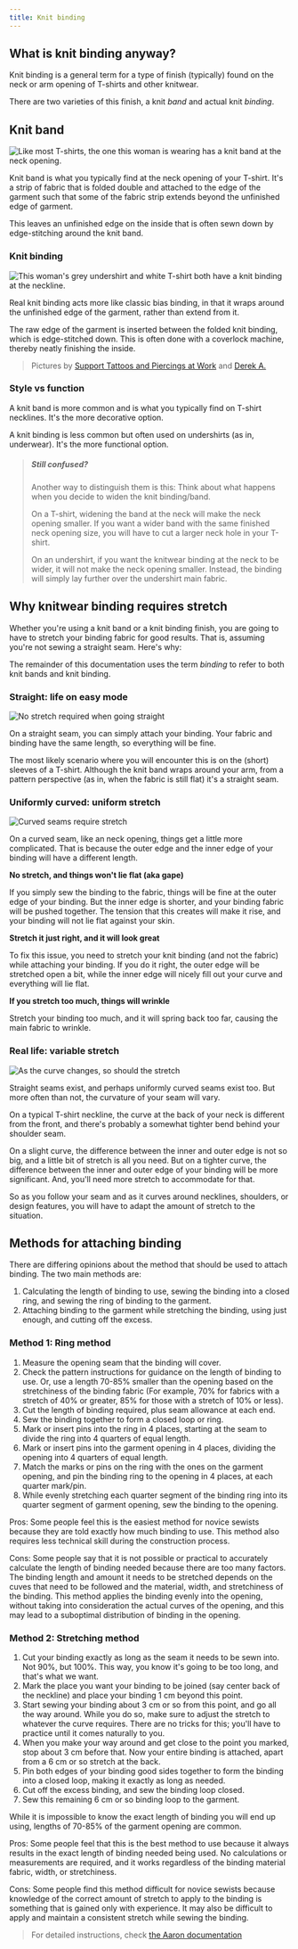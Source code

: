 ```yaml
---
title: Knit binding
---
```


## What is knit binding anyway?

Knit binding is a general term for a type of finish (typically) found on the neck or arm opening of T-shirts and other knitwear.

There are two varieties of this finish, a knit _band_ and actual knit _binding_.

## Knit band

![Like most T-shirts, the one this woman is wearing has a knit band at the neck opening.](knit_band.jpg)

Knit band is what you typically find at the neck opening of your T-shirt. It's a strip of fabric that is folded double and attached to the edge of the garment
such that some of the fabric strip extends beyond the unfinished edge of garment.

This leaves an unfinished edge on the inside that is often sewn down by edge-stitching around the knit band.

### Knit binding

![This woman's grey undershirt and white T-shirt both have a knit binding at the neckline.](knit_binding.jpg)

Real knit binding acts more like classic bias binding, in that it wraps around the unfinished edge of the garment, rather than extend from it.

The raw edge of the garment is inserted between the folded knit binding, which is edge-stitched down.
This is often done with a coverlock machine, thereby neatly finishing the inside.

> Pictures by [Support Tattoos and Piercings at Work](https://www.flickr.com/photos/supporttattoosandpiercingsatwork/21870942614/)
> and [Derek A.](https://www.flickr.com/photos/sfj/696122404/)

### Style vs function

A knit band is more common and is what you typically find on T-shirt necklines. It's the more decorative option.

A knit binding is less common but often used on undershirts (as in, underwear). It's the more functional option.

> ##### Still confused?
>
> Another way to distinguish them is this: Think about what happens when you decide to widen the knit binding/band.
>
> On a T-shirt, widening the band at the neck will make the neck opening smaller.
> If you want a wider band with the same finished neck opening size, you will have to cut a larger neck hole in your T-shirt.
>
> On an undershirt, if you want the knitwear binding at the neck to be wider,
> it will not make the neck opening smaller.
> Instead, the binding will simply lay further over the undershirt main fabric.

## Why knitwear binding requires stretch

Whether you're using a knit band or a knit binding finish, you are going to have to stretch your binding fabric for good results. That is, assuming you're not sewing a straight seam. Here's why:

<Note>

The remainder of this documentation uses the term _binding_ to refer to both knit bands and knit binding.

</Note>

### Straight: life on easy mode

![No stretch required when going straight](knitbinding1.png)

On a straight seam, you can simply attach your binding. Your fabric and binding have the same length, so everything will be fine.

The most likely scenario where you will encounter this is on the (short) sleeves of a T-shirt. Although the knit band wraps around your arm, from a pattern perspective (as in, when the fabric is still flat) it's a straight seam.

### Uniformly curved: uniform stretch

![Curved seams require stretch](knitbinding2.png)

On a curved seam, like an neck opening, things get a little more complicated. That is because the outer edge and the inner edge of your binding will have a different length.

**No stretch, and things won't lie flat (aka gape)**

If you simply sew the binding to the fabric, things will be fine at the outer edge of your binding. But the inner edge is shorter, and your binding fabric will be pushed together. The tension that this creates will make it rise, and your binding will not lie flat against your skin.

**Stretch it just right, and it will look great**

To fix this issue, you need to stretch your knit binding (and not the fabric) while attaching your binding. If you do it right, the outer edge will be stretched open a bit, while the inner edge will nicely fill out your curve and everything will lie flat.

**If you stretch too much, things will wrinkle**

Stretch your binding too much, and it will spring back too far, causing the main fabric to wrinkle.

### Real life: variable stretch

![As the curve changes, so should the stretch](knitbinding3.png)

Straight seams exist, and perhaps uniformly curved seams exist too. But more often than not, the curvature of your seam will vary.

On a typical T-shirt neckline, the curve at the back of your neck is different from the front, and there's probably a somewhat tighter bend behind your shoulder seam.

On a slight curve, the difference between the inner and outer edge is not so big, and a little bit of stretch is all you need. But on a tighter curve, the difference between the inner and outer edge of your binding will be more significant. And, you'll need more stretch to accommodate for that.

So as you follow your seam and as it curves around necklines, shoulders, or design features, you will have to adapt the amount of stretch to the situation.

## Methods for attaching binding

There are differing opinions about the method that should be used to
attach binding. The two main methods are:

1. Calculating the length of binding to use, sewing the binding into a
closed ring, and sewing the ring of binding to the garment.
2. Attaching binding to the garment while stretching the binding, using
just enough, and cutting off the excess.

### Method 1: Ring method

1. Measure the opening seam that the binding will cover.
2. Check the pattern instructions for guidance on the length of binding to use.
Or, use a length 70-85% smaller than the opening based on the stretchiness
of the binding fabric (For example, 70% for fabrics with a stretch of 40% or greater,
85% for those with a stretch of 10% or less).
3. Cut the length of binding required, plus seam allowance at each end.
4. Sew the binding together to form a closed loop or ring.
5. Mark or insert pins into the ring in 4 places, starting at the seam
to divide the ring into 4 quarters of equal length.
6. Mark or insert pins into the garment opening in 4 places,
dividing the opening into 4 quarters of equal length.
7. Match the marks or pins on the ring with the ones on the garment opening, and pin the binding ring to the opening in 4 places, at each quarter
mark/pin.
8. While evenly stretching each quarter segment of the binding ring into
its quarter segment of garment opening, sew the binding to the opening.

Pros: Some people feel this is the easiest method for novice sewists
because they are told exactly how much binding to use.
This method also requires less technical skill during the construction
process.

Cons: Some people say that it is not possible or practical to accurately
calculate the length of binding needed because there are too many factors.
The binding length and amount it needs to be stretched depends on the
cuves that need to be followed and the material, width, and stretchiness of the binding.
This method applies the binding evenly into the opening, without taking into consideration the actual curves of the opening, and this may lead to a
suboptimal distribution of binding in the opening.

### Method 2: Stretching method

1. Cut your binding exactly as long as the seam it needs to be sewn into. Not 90%, but 100%. This way, you know it's going to be too long, and that's what we want.
2. Mark the place you want your binding to be joined (say center back of the neckline) and place your binding 1 cm beyond this point.
3. Start sewing your binding about 3 cm or so from this point, and go all the way around. While you do so, make sure to adjust the stretch to whatever the curve requires. There are no tricks for this; you'll have to practice until it comes naturally to you.
4. When you make your way around and get close to the point you marked, stop about 3 cm before that. Now your entire binding is attached, apart from a 6 cm or so stretch at the back.
5. Pin both edges of your binding good sides together to form the binding into a closed loop, making it exactly as long as needed.
6. Cut off the excess binding, and sew the binding loop closed.
7. Sew this remaining 6 cm or so binding loop to the garment.

<Tip>
While it is impossible to know the exact length of binding you will end
up using, lengths of 70-85% of the garment opening are common.
</Tip>

Pros: Some people feel that this is the best method to use because it always
results in the exact length of binding needed being used.
No calculations or measurements are required, and it works regardless
of the binding material fabric, width, or stretchiness.

Cons: Some people find this method difficult for novice sewists because
knowledge of the correct amount of stretch to apply to the binding is
something that is gained only with experience.
It may also be difficult to apply and maintain a consistent stretch
while sewing the binding.

> For detailed instructions, check [the Aaron documentation](/docs/patterns/aaron/)
